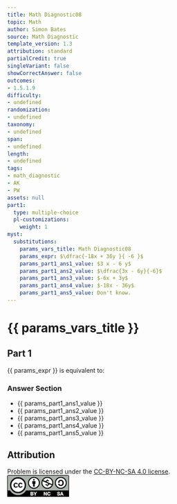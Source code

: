 ```yaml
---
title: Math Diagnostic08
topic: Math
author: Simon Bates
source: Math Diagnostic
template_version: 1.3
attribution: standard
partialCredit: true
singleVariant: false
showCorrectAnswer: false
outcomes:
- 1.5.1.9
difficulty:
- undefined
randomization:
- undefined
taxonomy:
- undefined
span:
- undefined
length:
- undefined
tags:
- math_diagnostic
- AK
- PW
assets: null
part1:
  type: multiple-choice
  pl-customizations:
    weight: 1
myst:
  substitutions:
    params_vars_title: Math Diagnostic08
    params_expr: $\dfrac{-18x + 36y }{ -6 }$
    params_part1_ans1_value: $3 x - 6 y$
    params_part1_ans2_value: $\dfrac{3x - 6y}{-6}$
    params_part1_ans3_value: $-6x + 3y$
    params_part1_ans4_value: $-18x - 36y$
    params_part1_ans5_value: Don't know.
---
```

# {{ params_vars_title }}

## Part 1

{{ params_expr }} is equivalent to:

### Answer Section

- {{ params_part1_ans1_value }}
- {{ params_part1_ans2_value }}
- {{ params_part1_ans3_value }}
- {{ params_part1_ans4_value }}
- {{ params_part1_ans5_value }}

## Attribution

Problem is licensed under the [CC-BY-NC-SA 4.0 license](https://creativecommons.org/licenses/by-nc-sa/4.0/).<br> ![The Creative Commons 4.0 license requiring attribution-BY, non-commercial-NC, and share-alike-SA license.](https://raw.githubusercontent.com/firasm/bits/master/by-nc-sa.png)